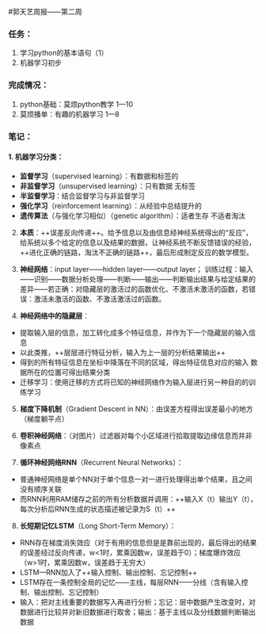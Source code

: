 #郭天艺周报——第二周

### 任务：

1. 学习python的基本语句（1）
2. 机器学习初步

### 完成情况：

1. python基础：莫烦python教学 1—10
2. 莫烦播单：有趣的机器学习 1—8

### 笔记：

#### 1. 机器学习分类：
- **监督学习**（supervised learning）：有数据和标签的
- **非监督学习**（unsupervised learning）：只有数据 无标签
- **半监督学习**：结合监督学习与非监督学习
- **强化学习**（reinforcement learning）：从经验中总结提升的
- **遗传算法**（与强化学习相似）（genetic algorithm）：适者生存 不适者淘汰
2. **本质**：++误差反向传递++。给予信息以及由信息经神经系统得出的“反应”，
给系统以多个给定的信息以及结果的数据，让神经系统不断反馈错误的经验，
++进化正确的链路，淘汰不正确的链路++，最后形成制定反应的数学模型。

3. **神经网络**：input layer——hidden layer——output layer；
训练过程：输入——识别——数据分析处理——判断——输出——判断输出结果与给定结果的差异——若正确：对隐藏层的激活过的函数优化、不激活未激活的函数，若错误：激活未激活的函数、不激活激活过的函数。
4. **神经网络中的隐藏层**：
- 提取输入层的信息，加工转化成多个特征信息，并作为下一个隐藏层的输入信息
- 以此类推，++层层进行特征分析，输入为上一层的分析结果输出++
- 得到的所有特征信息在坐标中降落在不同的区域，得出特征信息对应的输入
数据所在的位置可得出结果分类
- 迁移学习：使用迁移的方式将已知的神经网络作为输入层进行另一种目的的训练学习

5. **梯度下降机制**（Gradient Descent in NN）：由误差方程得出误差最小的地方（梯度躺平点）

6. **卷积神经网络**：（对图片）过滤器对每个小区域进行拾取提取边缘信息而并非像素点

7. **循环神经网络RNN**（Recurrent Neural Networks）：
- 普通神经网络是单个NN对于单个信息一对一进行处理得出单个结果，且之间没有顺序关联
- 而RNN利用RAM储存之前的所有分析数据并调用：++输入X（t）输出Y（t），每次分析后RNN生成的状态描述被记录为S（t）++

8. **长短期记忆LSTM**（Long Short-Term Memory）：
- RNN存在梯度消失效应（对于有用的信息但是是靠前出现的，最后得出的结果的误差经过反向传递，w<1时，累乘因数w，误差趋于0）；梯度爆炸效应（w>1时，累乘因数w，误差趋于无穷大）
- LSTM—RNN加入了++输入控制、输出控制、忘记控制++
- LSTM存在一条控制全局的记忆——主线，每层RNN——分线（含有输入控制、输出控制、忘记控制）
- 输入：把对主线重要的数据写入再进行分析；忘记：层中数据产生改变时，对数据进行比较并对新旧数据进行取舍；输出：基于主线以及分线数据判断输出数据
